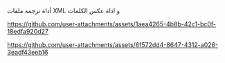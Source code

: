 أداة ترجمة ملفات XML و اداة عكس الكلمات


https://github.com/user-attachments/assets/1aea4265-4b8b-42c1-bc0f-18edfa920d27



https://github.com/user-attachments/assets/6f572dd4-8647-4312-a026-3eadf43eeb16

